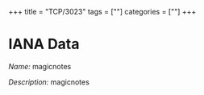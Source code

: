 +++
title = "TCP/3023"
tags = [""]
categories = [""]
+++

# IANA Data

_Name:_ magicnotes

_Description:_ magicnotes

